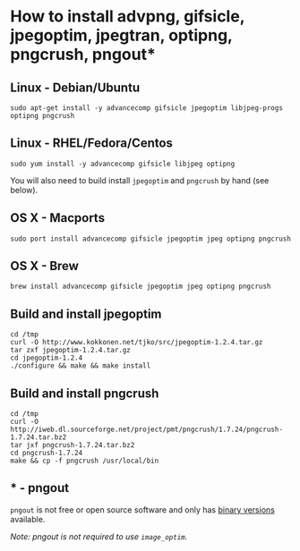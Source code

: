 # How to install advpng, gifsicle, jpegoptim, jpegtran, optipng, pngcrush, pngout*

## Linux - Debian/Ubuntu

    sudo apt-get install -y advancecomp gifsicle jpegoptim libjpeg-progs optipng pngcrush

## Linux - RHEL/Fedora/Centos

    sudo yum install -y advancecomp gifsicle libjpeg optipng
    
You will also need to build install `jpegoptim` and `pngcrush` by hand (see below).

## OS X - Macports

    sudo port install advancecomp gifsicle jpegoptim jpeg optipng pngcrush

## OS X - Brew

    brew install advancecomp gifsicle jpegoptim jpeg optipng pngcrush

## Build and install jpegoptim

    cd /tmp
    curl -O http://www.kokkonen.net/tjko/src/jpegoptim-1.2.4.tar.gz
    tar zxf jpegoptim-1.2.4.tar.gz
    cd jpegoptim-1.2.4
    ./configure && make && make install

## Build and install pngcrush

    cd /tmp
    curl -O http://iweb.dl.sourceforge.net/project/pmt/pngcrush/1.7.24/pngcrush-1.7.24.tar.bz2
    tar jxf pngcrush-1.7.24.tar.bz2
    cd pngcrush-1.7.24
    make && cp -f pngcrush /usr/local/bin

## * - pngout

`pngout` is not free or open source software and only has [binary versions](http://www.jonof.id.au/kenutils) available.

_Note: pngout is not required to use `image_optim`._
